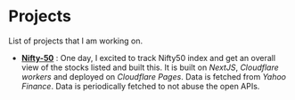 # Projects
List of projects that I am working on.
- **[Nifty-50](https://nifty50.mohit.dev)** : One day, I excited to track Nifty50 index and get an overall view of the stocks listed and built this. It is built on *NextJS*, *Cloudflare workers* and deployed on *Cloudflare Pages*. Data is fetched from *Yahoo Finance*. Data is periodically fetched to not abuse the open APIs.
